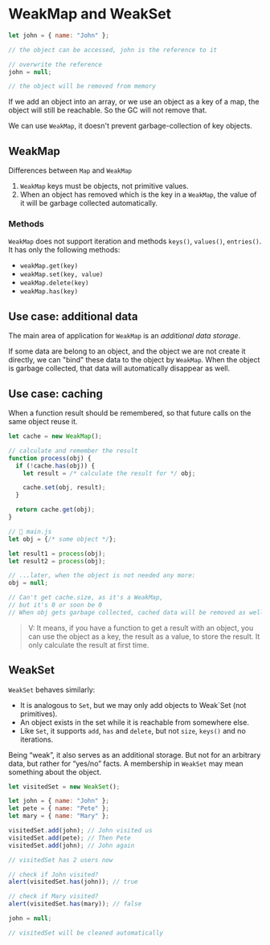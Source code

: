 # WeakMap and WeakSet

```js
let john = { name: "John" };

// the object can be accessed, john is the reference to it

// overwrite the reference
john = null;

// the object will be removed from memory
```

If we add an object into an array, or we use an object as a key of a map, the object will still be reachable. So the GC will not remove that.

We can use `WeakMap`, it doesn't prevent garbage-collection of key objects.

## WeakMap

Differences between `Map` and `WeakMap`

1. `WeakMap` keys must be objects, not primitive values.
2. When an object has removed which is the key in a `WeakMap`, the value of it will be garbage collected automatically.


### Methods

`WeakMap` does not support iteration and methods `keys()`, `values()`, `entries()`. It has only the following methods:

- `weakMap.get(key)`
- `weakMap.set(key, value)`
- `weakMap.delete(key)`
- `weakMap.has(key)`

## Use case: additional data

The main area of application for `WeakMap` is an _additional data storage_.

If some data are belong to an object, and the object we are not create it directly, we can "bind" these data to the object by `WeakMap`. When the object is garbage collected, that data will automatically disappear as well.

## Use case: caching

When a function result should be remembered, so that future calls on the same object reuse it.

```js
let cache = new WeakMap();

// calculate and remember the result
function process(obj) {
  if (!cache.has(obj)) {
    let result = /* calculate the result for */ obj;

    cache.set(obj, result);
  }

  return cache.get(obj);
}

// 📁 main.js
let obj = {/* some object */};

let result1 = process(obj);
let result2 = process(obj);

// ...later, when the object is not needed any more:
obj = null;

// Can't get cache.size, as it's a WeakMap,
// but it's 0 or soon be 0
// When obj gets garbage collected, cached data will be removed as well
```

> V: It means, if you have a function to get a result with an object, you can use the object as a key, the result as a value, to store the result. It only calculate the result at first time.

## WeakSet

`WeakSet` behaves similarly:

- It is analogous to `Set`, but we may only add objects to Weak`Set (not primitives).
- An object exists in the set while it is reachable from somewhere else.
- Like `Set`, it supports `add`, `has` and `delete`, but not `size`, `keys()` and no iterations.

Being “weak”, it also serves as an additional storage. But not for an arbitrary data, but rather for “yes/no” facts. A membership in `WeakSet` may mean something about the object.

```js
let visitedSet = new WeakSet();

let john = { name: "John" };
let pete = { name: "Pete" };
let mary = { name: "Mary" };

visitedSet.add(john); // John visited us
visitedSet.add(pete); // Then Pete
visitedSet.add(john); // John again

// visitedSet has 2 users now

// check if John visited?
alert(visitedSet.has(john)); // true

// check if Mary visited?
alert(visitedSet.has(mary)); // false

john = null;

// visitedSet will be cleaned automatically
```